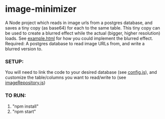 # image-minimizer
A Node project which reads in image urls from a postgres database, and saves a tiny copy (as base64) for each to the same table. This tiny copy can be used to create a blurred effect while the actual (bigger, higher resolution) loads. See [example.html](https://github.com/Lloydza/image-minimizer/blob/master/example.html) for how you could implement the blurred effect.
Required: A postgres database to read image URLs from, and write a blurred version to.

### SETUP:
You will need to link the code to your desired database (see [config.js](https://github.com/Lloydza/image-minimizer/blob/master/config.js)), and customize the table/columns you want to read/write to (see [imageRepository.js](https://github.com/Lloydza/image-minimizer/blob/master/domain/imageRepository.js))

### TO RUN:
1. "npm install"
2. "npm start"